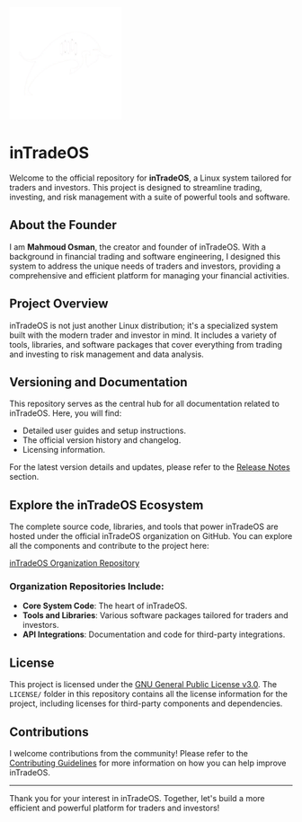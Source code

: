 <img src="Assets/DarkTR.png" width=200 height=200>

# inTradeOS

Welcome to the official repository for **inTradeOS**, a Linux system tailored for traders and investors. This project is designed to streamline trading, investing, and risk management with a suite of powerful tools and software.

## About the Founder

I am **Mahmoud Osman**, the creator and founder of inTradeOS. With a background in financial trading and software engineering, I designed this system to address the unique needs of traders and investors, providing a comprehensive and efficient platform for managing your financial activities.

## Project Overview

inTradeOS is not just another Linux distribution; it's a specialized system built with the modern trader and investor in mind. It includes a variety of tools, libraries, and software packages that cover everything from trading and investing to risk management and data analysis.

## Versioning and Documentation

This repository serves as the central hub for all documentation related to inTradeOS. Here, you will find:

- Detailed user guides and setup instructions.
- The official version history and changelog.
- Licensing information.

For the latest version details and updates, please refer to the [Release Notes](#) section.

## Explore the inTradeOS Ecosystem

The complete source code, libraries, and tools that power inTradeOS are hosted under the official inTradeOS organization on GitHub. You can explore all the components and contribute to the project here:

[inTradeOS Organization Repository](https://github.com/inTradeOS)

### Organization Repositories Include:
- **Core System Code**: The heart of inTradeOS.
- **Tools and Libraries**: Various software packages tailored for traders and investors.
- **API Integrations**: Documentation and code for third-party integrations.

## License

This project is licensed under the [GNU General Public License v3.0](LICENSE). The `LICENSE/` folder in this repository contains all the license information for the project, including licenses for third-party components and dependencies.

## Contributions

I welcome contributions from the community! Please refer to the [Contributing Guidelines](CONTRIBUTING.md) for more information on how you can help improve inTradeOS.

---

Thank you for your interest in inTradeOS. Together, let's build a more efficient and powerful platform for traders and investors!
